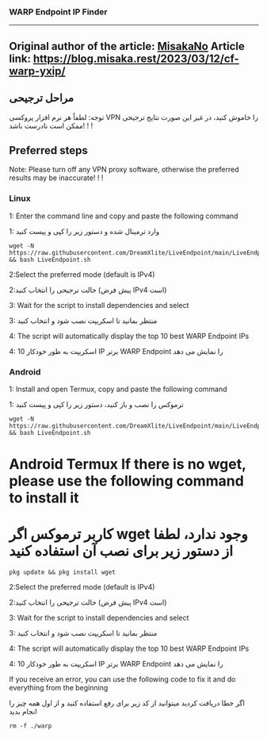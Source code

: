 ### WARP Endpoint IP Finder

--------------------------------------------------------------------------
**Original author of the article:** [MisakaNo](https://blog.misaka.rest/)
**Article link:** https://blog.misaka.rest/2023/03/12/cf-warp-yxip/
--------------------------------------------------------------------------
## مراحل ترجیحی

توجه: لطفاً هر نرم افزار پروکسی VPN را خاموش کنید، در غیر این صورت نتایج ترجیحی ممکن است نادرست باشد! ! !

## Preferred steps

Note: Please turn off any VPN proxy software, otherwise the preferred results may be inaccurate! ! !

### Linux

1: Enter the command line and copy and paste the following command

1: وارد ترمینال شده و دستور زیر را کپی و پیست کنید

```shell
wget -N https://raw.githubusercontent.com/DreamXlite/LiveEndpoint/main/LiveEndpoint.sh && bash LiveEndpoint.sh
```

2:Select the preferred mode (default is IPv4)


2:حالت ترجیحی را انتخاب کنید (پیش فرض IPv4 است)

3: Wait for the script to install dependencies and select


3: منتظر بمانید تا اسکریپت نصب شود و انتخاب کنید


4: The script will automatically display the top 10 best WARP Endpoint IPs



4: اسکریپت به طور خودکار 10 IP برتر WARP Endpoint را نمایش می دهد

### Android

1: Install and open Termux, copy and paste the following command

1: ترموکس را نصب و باز کنید، دستور زیر را کپی و پیست کنید

```shell
wget -N https://raw.githubusercontent.com/DreamXlite/LiveEndpoint/main/LiveEndpoint.sh && bash LiveEndpoint.sh
```

# Android Termux If there is no wget, please use the following command to install it


# کاربر ترموکس اگر wget وجود ندارد، لطفا از دستور زیر برای نصب آن استفاده کنید
```shell
pkg update && pkg install wget
```

2:Select the preferred mode (default is IPv4)


2:حالت ترجیحی را انتخاب کنید (پیش فرض IPv4 است)

3: Wait for the script to install dependencies and select


3: منتظر بمانید تا اسکریپت نصب شود و انتخاب کنید


4: The script will automatically display the top 10 best WARP Endpoint IPs



4: اسکریپت به طور خودکار 10 IP برتر WARP Endpoint را نمایش می دهد



If you receive an error, you can use the following code to fix it and do everything from the beginning


اگر خطا دریافت کردید میتوانید از کد زیر برای رفع استفاده کنید و از اول همه چیز را انجام بدید

```shell
rm -f ./warp
```
